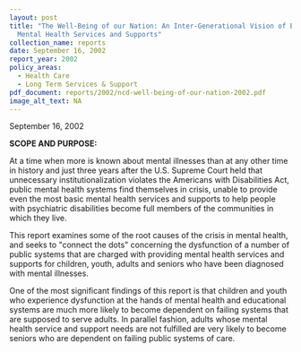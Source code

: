 ```yaml
---
layout: post
title: "The Well-Being of our Nation: An Inter-Generational Vision of Effective
  Mental Health Services and Supports"
collection_name: reports
date: September 16, 2002
report_year: 2002
policy_areas:
  - Health Care
  - Long Term Services & Support
pdf_document: reports/2002/ncd-well-being-of-our-nation-2002.pdf
image_alt_text: NA
---
```

September 16, 2002

**S﻿COPE AND PURPOSE:**

At a time when more is known about mental illnesses than at any other time in history and just three years after the U.S. Supreme Court held that unnecessary institutionalization violates the Americans with Disabilities Act, public mental health systems find themselves in crisis, unable to provide even the most basic mental health services and supports to help people with psychiatric disabilities become full members of the communities in which they live.

This report examines some of the root causes of the crisis in mental health, and seeks to "connect the dots" concerning the dysfunction of a number of public systems that are charged with providing mental health services and supports for children, youth, adults and seniors who have been diagnosed with mental illnesses.

One of the most significant findings of this report is that children and youth who experience dysfunction at the hands of mental health and educational systems are much more likely to become dependent on failing systems that are supposed to serve adults. In parallel fashion, adults whose mental health service and support needs are not fulfilled are very likely to become seniors who are dependent on failing public systems of care.